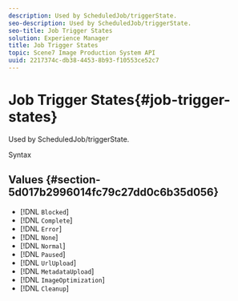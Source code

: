 ```yaml
---
description: Used by ScheduledJob/triggerState.
seo-description: Used by ScheduledJob/triggerState.
seo-title: Job Trigger States
solution: Experience Manager
title: Job Trigger States
topic: Scene7 Image Production System API
uuid: 2217374c-db38-4453-8b93-f10553ce52c7
---
```


# Job Trigger States{#job-trigger-states}

Used by ScheduledJob/triggerState.

 Syntax 

## Values {#section-5d017b2996014fc79c27dd0c6b35d056}

* [!DNL `Blocked`] 
* [!DNL `Complete`] 
* [!DNL `Error`] 
* [!DNL `None`] 
* [!DNL `Normal`] 
* [!DNL `Paused`] 
* [!DNL `UrlUpload`] 
* [!DNL `MetadataUpload`] 
* [!DNL `ImageOptimization`] 
* [!DNL `Cleanup`]

